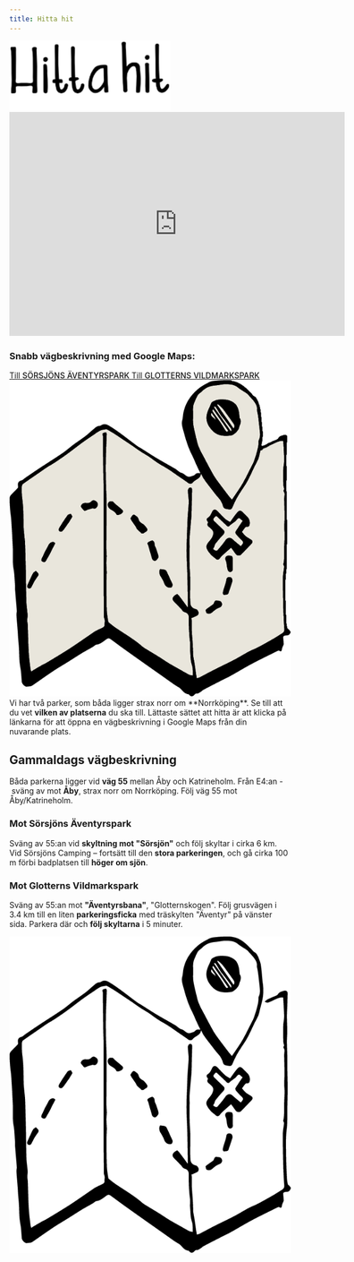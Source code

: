 ```yaml
---
title: Hitta hit
---
```

<div id="hittahitallt">
	<img src="/images/hittahit.png">
	<div id="hittahitcontent">
		<iframe width="600px" height="400px" frameBorder="0" allowfullscreen src="https://umap.openstreetmap.fr/en/map/var-ligger-parkerna_294133?scaleControl=false&miniMap=false&scrollWheelZoom=false&zoomControl=true&allowEdit=false&moreControl=false&searchControl=null&tilelayersControl=null&embedControl=null&datalayersControl=false&onLoadPanel=undefined&captionBar=false"></iframe>
		<div id="mapslinks">
			<div>
				<h3>Snabb vägbeskrivning med&nbsp;Google&nbsp;Maps:</h3>
				<div>
  	  	  	 		<a href="https://maps.google.com?daddr=sorsjons+aventyrspark">Till&nbsp;<strong style="font-weight: 500;">SÖRSJÖNS&nbsp;ÄVENTYRSPARK</strong> </a>
					<a href="https://maps.google.com?daddr=58.697130,16.189644">Till&nbsp;<strong style="font-weight: 500;">GLOTTERNS&nbsp;VILDMARKSPARK</strong> </a>
				</div>
			</div>
			<img src="/images/mapicon.png">
        </div>
	</div>
	<div id="gammaldags">
<div markdown="1">
Vi har två parker, som båda ligger strax norr om **Norrköping**. Se till att du vet <strong>vilken av platserna</strong> du ska till. Lättaste sättet att hitta är att klicka på länkarna för att öppna en vägbeskrivning i Google Maps från din nuvarande&nbsp;plats.

## Gammaldags vägbeskrivning

Båda parkerna ligger vid **väg&nbsp;55** mellan Åby och Katrineholm. Från E4:an&nbsp;-&nbsp;sväng av mot **Åby**, strax norr om Norrköping. Följ väg&nbsp;55 mot Åby/Katrineholm.  

### Mot Sörsjöns&nbsp;Äventyrspark
 
Sväng av 55:an vid **skyltning mot "Sörsjön"** och följ skyltar i cirka 6&nbsp;km. Vid Sörsjöns Camping – fortsätt till den **stora parkeringen**, och gå cirka 100 m förbi badplatsen till **höger om&nbsp;sjön**.  
  
### Mot&nbsp;Glotterns&nbsp;Vildmarkspark
 
Sväng av 55:an mot **"Äventyrsbana"**, "Glotternskogen". Följ grusvägen i 3.4&nbsp;km till en liten **parkeringsficka** med träskylten "Äventyr" på vänster sida. Parkera där och **följ skyltarna** i 5&nbsp;minuter.
</div> 
<img src="/images/mapiconwhite.png">
</div>
</div>		
  
       